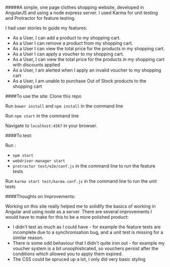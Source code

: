 #####A simple, one page clothes shopping website, developed in AngularJS and using a node express server. I used Karma for unit testing and Protractor for feature testing.

I had user stories to guide my features:
* As a User, I can add a product to my shopping cart.
* As a User I can remove a product from my shopping cart.
* As a User I can view the total price for the products in my shopping cart.
* As a User I can apply a voucher to my shopping cart.
* As a User, I can view the total price for the products in my shopping cart with discounts applied
* As a User, I am alerted when I apply an invalid voucher to my shopping cart
* As a User, I am unable to purchase Out of Stock products to the shopping cart

####To use the site:
Clone this repo

Run ```bower install``` and ```npm install``` in the command line

Run ```npm start``` in the command line

Navigate to ```localhost:4567``` in your browser.


####To test:

Run :
* ```npm start ```
* ```webdriver-manager start```
* ```protractor test/e2e/conf.js``` 
in the command line to run the feature tests

Run ```karma start test/karma.conf.js``` in the command line to run the unit tests

####Thoughts on Improvements:

Working on this site really helped me to solidify the basics of working in Angular and using node as a server. There are several improvements I would have to make for this to be a more polished product:

* I didn't test as much as I could have - for example the feature tests are incomplete due to a synchronisation bug, and a unit test is missing for a similar reason.
* There is some odd behaviour that I didn't quite iron out - for example my voucher system is a bit unsophisticated, so vouchers persist after the conditions which allowed you to apply them expired.
* The CSS could be spruced up a lot, I only did very basic styling
